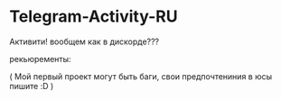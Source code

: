 # Telegram-Activity-RU
Активити! вообщем как в дискорде???

рекьюременты:


( Мой первый проект могут быть баги, свои предпочтениния в юсы пишите :D )
